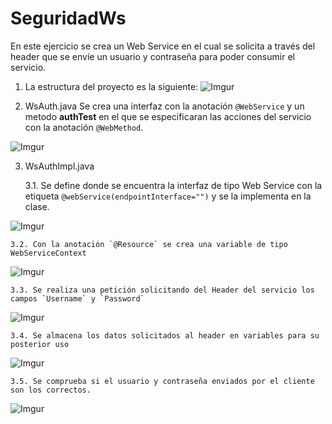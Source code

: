 # SeguridadWs
En este ejercicio se crea un Web Service en el cual se solicita a través del header que se envíe un usuario y contraseña para poder consumir el servicio.

1. La estructura del proyecto es la siguiente:
![Imgur](http://i.imgur.com/a4pU1Mn.png)

2. WsAuth.java
Se crea una interfaz con la anotación `@WebService` y un metodo **authTest** en el que se especificaran las acciones del servicio con la anotación `@WebMethod`.

![Imgur](http://i.imgur.com/t59K531.png)

3. WsAuthImpl.java
	
	3.1. Se define donde se encuentra la interfaz de tipo Web Service con la etiqueta `@webService(endpointInterface="")` y se la implementa en la clase.

![Imgur](http://i.imgur.com/5BCejLO.png)
	
	3.2. Con la anotación `@Resource` se crea una variable de tipo WebServiceContext

![Imgur](http://i.imgur.com/o2JZy0O.png)
	
	3.3. Se realiza una petición solicitando del Header del servicio los campos `Username` y `Password`

![Imgur](http://i.imgur.com/iGZYMKA.png)
	
	3.4. Se almacena los datos solicitados al header en variables para su posterior uso

![Imgur](http://i.imgur.com/08XLVs6.png)

	3.5. Se comprueba si el usuario y contraseña enviados por el cliente son los correctos.

![Imgur](http://i.imgur.com/MtKg8HL.png)
